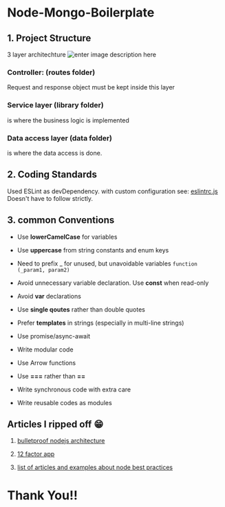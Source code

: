 # Node-Mongo-Boilerplate

## 1. Project Structure
3 layer architechture
![enter image description here](https://softwareontheroad.com/static/cb9704cd54930d69a9617ce7d4b060ef/4fde8/server_layers.jpg)

 ### Controller: (routes folder)
 Request and response object must be kept inside this layer
 ### Service layer (library folder)
 is where the business logic is implemented
 ### Data access layer (data folder)
 is where the data access is done.

## 2. Coding Standards
Used ESLint as devDependency. with custom configuration see:  [eslintrc.js](https://github.com/vishnuroshan/node-mongo-boilerplate/blob/master/.eslintrc.js)
Doesn't have to follow strictly.
## 3. common Conventions

 - Use **lowerCamelCase** for variables
 - Use **uppercase** from string constants and enum keys
 - Need to prefix _ for unused, but unavoidable variables
 `function (_param1, param2)`
 - Avoid unnecessary variable declaration. Use **const** when read-only
 - Avoid **var** declarations
 - Use **single qoutes** rather than double quotes

 - Prefer **templates** in strings (especially in multi-line strings)
 
 - Use promise/async-await
 - Write modular code

 - Use Arrow functions
 - Use **===** rather than **==**
- Write synchronous code with extra care
- Write reusable codes as modules

## Articles I ripped off :grin:

 1. [bulletproof nodejs architecture ](https://softwareontheroad.com/ideal-nodejs-project-structure/?utm_source=github&utm_medium=readme)
 
 2. [12 factor app](https://12factor.net/)

 3. [list of articles and examples about node  best practices](https://github.com/goldbergyoni/nodebestpractices)
 
# Thank You!!
